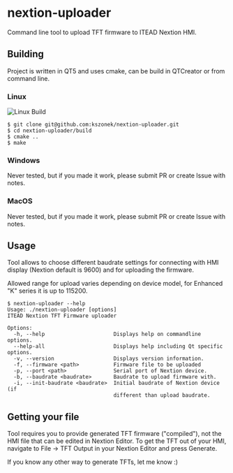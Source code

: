# nextion-uploader
Command line tool to upload TFT firmware to ITEAD Nextion HMI.

## Building

Project is written in QT5 and uses cmake, can be build in QTCreator or from command line.

### Linux

![Linux Build](https://github.com/kszonek/nextion-uploader/workflows/Linux%20Build/badge.svg)   

```
$ git clone git@github.com:kszonek/nextion-uploader.git
$ cd nextion-uploader/build
$ cmake ..
$ make
```

### Windows

Never tested, but if you made it work, please submit PR or create Issue with notes.

### MacOS

Never tested, but if you made it work, please submit PR or create Issue with notes.

## Usage

Tool allows to choose different baudrate settings for connecting with HMI display (Nextion default is 9600) and for uploading the firmware.

Allowed range for upload varies depending on device model, for Enhanced "K" series it is up to 115200.

```
$ nextion-uploader --help
Usage: ./nextion-uploader [options]
ITEAD Nextion TFT Firmware uploader

Options:
  -h, --help                      Displays help on commandline options.
  --help-all                      Displays help including Qt specific options.
  -v, --version                   Displays version information.
  -f, --firmware <path>           Firmware file to be uploaded
  -p, --port <path>               Serial port of Nextion device.
  -b, --baudrate <baudrate>       Baudrate to upload firmware with.
  -i, --init-baudrate <baudrate>  Initial baudrate of Nextion device (if
                                  different than upload baudrate.
```

## Getting your file

Tool requires you to provide generated TFT firmware ("compiled"), not the HMI file that can be edited in Nextion Editor. To get the TFT out of your HMI, navigate to File -> TFT Output in your Nextion Editor and press Generate.

If you know any other way to generate TFTs, let me know :)
